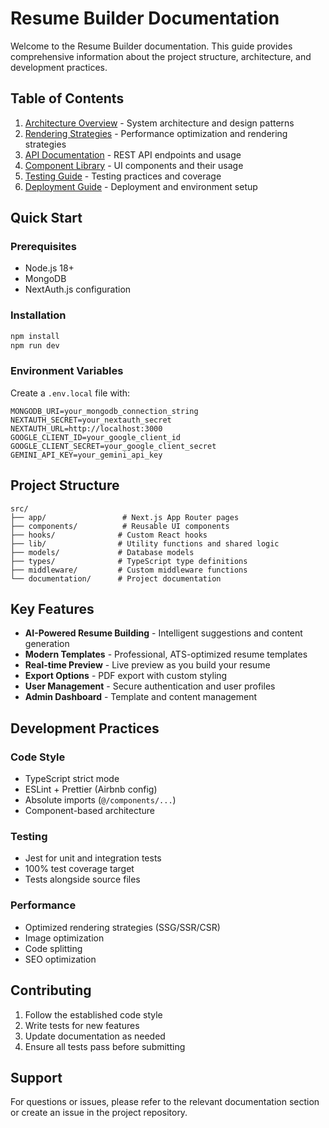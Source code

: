 # Resume Builder Documentation

Welcome to the Resume Builder documentation. This guide provides comprehensive information about the project structure, architecture, and development practices.

## Table of Contents

1. [Architecture Overview](./ARCHITECTURE.md) - System architecture and design patterns
2. [Rendering Strategies](./RENDERING_STRATEGIES.md) - Performance optimization and rendering strategies
3. [API Documentation](./API.md) - REST API endpoints and usage
4. [Component Library](./COMPONENTS.md) - UI components and their usage
5. [Testing Guide](./TESTING.md) - Testing practices and coverage
6. [Deployment Guide](./DEPLOYMENT.md) - Deployment and environment setup

## Quick Start

### Prerequisites
- Node.js 18+ 
- MongoDB
- NextAuth.js configuration

### Installation
```bash
npm install
npm run dev
```

### Environment Variables
Create a `.env.local` file with:
```
MONGODB_URI=your_mongodb_connection_string
NEXTAUTH_SECRET=your_nextauth_secret
NEXTAUTH_URL=http://localhost:3000
GOOGLE_CLIENT_ID=your_google_client_id
GOOGLE_CLIENT_SECRET=your_google_client_secret
GEMINI_API_KEY=your_gemini_api_key
```

## Project Structure

```
src/
├── app/                 # Next.js App Router pages
├── components/          # Reusable UI components
├── hooks/              # Custom React hooks
├── lib/                # Utility functions and shared logic
├── models/             # Database models
├── types/              # TypeScript type definitions
├── middleware/         # Custom middleware functions
└── documentation/      # Project documentation
```

## Key Features

- **AI-Powered Resume Building** - Intelligent suggestions and content generation
- **Modern Templates** - Professional, ATS-optimized resume templates
- **Real-time Preview** - Live preview as you build your resume
- **Export Options** - PDF export with custom styling
- **User Management** - Secure authentication and user profiles
- **Admin Dashboard** - Template and content management

## Development Practices

### Code Style
- TypeScript strict mode
- ESLint + Prettier (Airbnb config)
- Absolute imports (`@/components/...`)
- Component-based architecture

### Testing
- Jest for unit and integration tests
- 100% test coverage target
- Tests alongside source files

### Performance
- Optimized rendering strategies (SSG/SSR/CSR)
- Image optimization
- Code splitting
- SEO optimization

## Contributing

1. Follow the established code style
2. Write tests for new features
3. Update documentation as needed
4. Ensure all tests pass before submitting

## Support

For questions or issues, please refer to the relevant documentation section or create an issue in the project repository. 